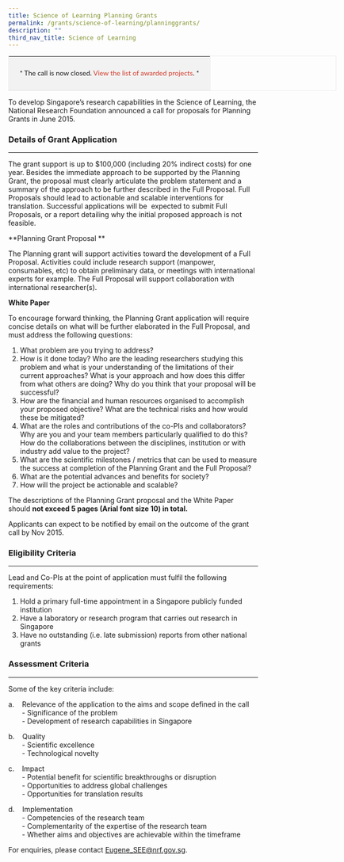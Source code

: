 ```yaml
---
title: Science of Learning Planning Grants
permalink: /grants/science-of-learning/planninggrants/
description: ""
third_nav_title: Science of Learning
---
```

<table style="padding: 0px; margin: 0px; border: 1px solid rgb(235, 235, 235); width: 662.4px; font-size: inherit; line-height: 18px; border-collapse: collapse;"><tbody><tr><td style="line-height: 1.6em; font-size: 1em !important; font-family: Lato, serif !important; padding: 22px; vertical-align: middle; border-bottom: 1px solid rgb(235, 235, 235); border-right: 1px solid rgb(235, 235, 235); text-align: center; background-color: rgb(242, 242, 242);"><span style="line-height: 1.2em; font-size: 14px; font-family: Lato, serif !important;">* The call is now closed.&nbsp;<a href="/grants/science-of-learning/awardedprojectsunderscienceoflearning/" style="text-decoration: none; color: rgb(209, 59, 42) !important; line-height: 1.2em;">View the list of awarded projects</a>.</span>&nbsp;*</td></tr></tbody></table>

  

  

To develop Singapore’s research capabilities in the Science of Learning, the National Research Foundation announced a call for proposals for Planning Grants in June 2015. 

### Details of Grant Application
---
The grant support is up to $100,000 (including 20% indirect costs) for one year. Besides the immediate approach to be supported by the Planning Grant, the proposal must clearly articulate the problem statement and a summary of the approach to be further described in the Full Proposal. Full Proposals should lead to actionable and scalable interventions for translation. Successful applications will be  expected to submit Full Proposals, or a report detailing why the initial proposed approach is not feasible.  
  
**Planning Grant Proposal  **

The Planning grant will support activities toward the development of a Full Proposal. Activities could include research support (manpower, consumables, etc) to obtain preliminary data, or meetings with international experts for example. The Full Proposal will support collaboration with international researcher(s).  
  
**White Paper**

To encourage forward thinking, the Planning Grant application will require concise details on what will be further elaborated in the Full Proposal, and must address the following questions:

1. What problem are you trying to address?  
2. How is it done today? Who are the leading researchers studying this problem and what is your understanding of the limitations of their current approaches? What is your approach and how does this differ from what others are doing? Why do you think that your proposal will be successful?  
3. How are the financial and human resources organised to accomplish your proposed objective? What are the technical risks and how would these be mitigated?  
4. What are the roles and contributions of the co-PIs and collaborators? Why are you and your team members particularly qualified to do this? How do the collaborations between the disciplines, institution or with industry add value to the project?  
5. What are the scientific milestones / metrics that can be used to measure the success at completion of the Planning Grant and the Full Proposal?  
6. What are the potential advances and benefits for society?  
7. How will the project be actionable and scalable?  

The descriptions of the Planning Grant proposal and the White Paper should **not exceed 5 pages (Arial font size 10) in total.**  
  
Applicants can expect to be notified by email on the outcome of the grant call by Nov 2015.  
  

### Eligibility Criteria
---

Lead and Co-PIs at the point of application must fulfil the following requirements:  
  

1. Hold a primary full-time appointment in a Singapore publicly funded institution  
2. Have a laboratory or research program that carries out research in Singapore  
3. Have no outstanding (i.e. late submission) reports from other national grants  
  
  

### Assessment Criteria
---

Some of the key criteria include:  
  

a.    Relevance of the application to the aims and scope defined in the call  
       - Significance of the problem  
       - Development of research capabilities in Singapore  
  
b.    Quality  
       - Scientific excellence  
       - Technological novelty  
  
c.    Impact  
       - Potential benefit for scientific breakthroughs or disruption  
       - Opportunities to address global challenges  
       - Opportunities for translation results  
  
d.    Implementation  
       - Competencies of the research team  
       - Complementarity of the expertise of the research team  
       - Whether aims and objectives are achievable within the timeframe  
  
For enquiries, please contact [Eugene\_SEE@nrf.gov.sg](mailto:Eugene_SEE@nrf.gov.sg).